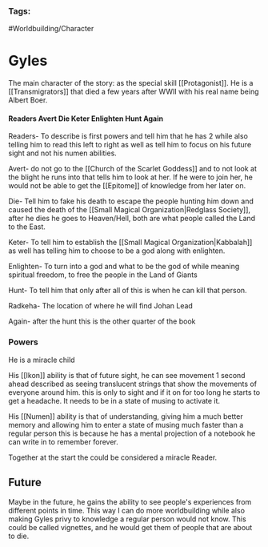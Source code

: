 ### Tags:
#Worldbuilding/Character
# Gyles

The main character of the story: as the special skill [[Protagonist]].
He is a [[Transmigrators]] that died a few years after WWII with his real name being Albert Boer. 

#### Readers Avert Die Keter Enlighten Hunt Again

Readers- To describe is first powers and tell him that he has 2 while also telling him to read this left to right as well as tell him to focus on his future sight and not his numen abilities. 

Avert- do not go to the [[Church of the Scarlet Goddess]] and to not look at the blight he runs into that tells him to look at her. If he were to join her, he would not be able to get the [[Epitome]] of knowledge from her later on. 

Die- Tell him to fake his death to escape the people hunting him down and caused the death of the [[Small Magical Organization|Redglass Society]], after he dies he goes to Heaven/Hell, both are what people called the Land to the East. 

Keter- To tell him to establish the [[Small Magical Organization|Kabbalah]] as well has telling him to choose to be a god along with enlighten. 

Enlighten- To turn into a god and what to be the god of while meaning spiritual freedom, to free the people in the Land of Giants

Hunt- To tell him that only after all of this is when he can kill that person. 

Radkeha- The location of where he will find Johan Lead

Again- after the hunt this is the other quarter of the book
### Powers

He is a miracle child 

His [[Ikon]] ability is that of future sight, he can see movement 1 second ahead described as seeing translucent strings that show the movements of everyone around him. this is only to sight and if it on for too long he starts to get a headache. It needs to be in a state of musing to activate it. 


His [[Numen]] ability is that of understanding, giving him a much better memory and allowing him to enter a state of musing much faster than a regular person this is because he has a mental projection of a notebook he can write in to remember forever. 

Together at the start the could be considered a miracle Reader.

## Future 

Maybe in the future, he gains the ability to see people's experiences from different points in time. This way I can do more worldbuilding while also making Gyles privy to knowledge a regular person would not know.  This could be called vignettes, and he would get them of people that are about to die. 